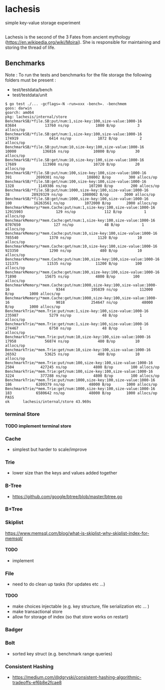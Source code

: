 # lachesis
simple key-value storage experiment
## 
Lachesis is the second of the 3 Fates from ancient mythology (https://en.wikipedia.org/wiki/Moirai).
She is responsible for maintaining and storing the thread of life.

## Benchmarks
Note : To run the tests and benchmarks for the file storage the following folders must be present :

- test/testdata/bench
- test/testdata/unit
```
$ go test ./... -gcflags=-N -run=xxx -bench=. -benchmem
goos: darwin
goarch: amd64
pkg: lachesis/internal/store
BenchmarkSB/*file.SB:put/num:1,size-key:100,size-value:1000-16                             83684             13760 ns/op            1080 B/op          3 allocs/op
BenchmarkSB/*file.SB:get/num:1,size-key:100,size-value:1000-16                            174919              6414 ns/op            1072 B/op          2 allocs/op
BenchmarkSB/*file.SB:put/num:10,size-key:100,size-value:1000-16                            10000            136816 ns/op           10800 B/op         30 allocs/op
BenchmarkSB/*file.SB:get/num:10,size-key:100,size-value:1000-16                            17689            113908 ns/op           10720 B/op         20 allocs/op
BenchmarkSB/*file.SB:put/num:100,size-key:100,size-value:1000-16                             391           2699301 ns/op          108002 B/op        300 allocs/op
BenchmarkSB/*file.SB:get/num:100,size-key:100,size-value:1000-16                            1328           1149386 ns/op          107200 B/op        200 allocs/op
BenchmarkSB/*file.SB:put/num:1000,size-key:100,size-value:1000-16                             38          28929329 ns/op         1080002 B/op       3000 allocs/op
BenchmarkSB/*file.SB:get/num:1000,size-key:100,size-value:1000-16                            100          16263561 ns/op         1072000 B/op       2000 allocs/op
BenchmarkMemory/*mem.Cache:put/num:1,size-key:100,size-value:1000-16                    12915903               129 ns/op             112 B/op          1 allocs/op
BenchmarkMemory/*mem.Cache:get/num:1,size-key:100,size-value:1000-16                     8707650               127 ns/op              48 B/op          1 allocs/op
BenchmarkMemory/*mem.Cache:put/num:10,size-key:100,size-value:1000-16                     785540              1370 ns/op            1120 B/op         10 allocs/op
BenchmarkMemory/*mem.Cache:get/num:10,size-key:100,size-value:1000-16                     923350              1290 ns/op             480 B/op         10 allocs/op
BenchmarkMemory/*mem.Cache:put/num:100,size-key:100,size-value:1000-16                    121375             11535 ns/op           11200 B/op        100 allocs/op
BenchmarkMemory/*mem.Cache:get/num:100,size-key:100,size-value:1000-16                     71890             15675 ns/op            4800 B/op        100 allocs/op
BenchmarkMemory/*mem.Cache:put/num:1000,size-key:100,size-value:1000-16                     9344            195839 ns/op          112000 B/op       1000 allocs/op
BenchmarkMemory/*mem.Cache:get/num:1000,size-key:100,size-value:1000-16                     9018            254647 ns/op           48000 B/op       1000 allocs/op
BenchmarkTrie/*mem.Trie:put/num:1,size-key:100,size-value:1000-16                         235987              5279 ns/op              48 B/op          1 allocs/op
BenchmarkTrie/*mem.Trie:get/num:1,size-key:100,size-value:1000-16                         274467              6750 ns/op              48 B/op          1 allocs/op
BenchmarkTrie/*mem.Trie:put/num:10,size-key:100,size-value:1000-16                         17958             56874 ns/op             480 B/op         10 allocs/op
BenchmarkTrie/*mem.Trie:get/num:10,size-key:100,size-value:1000-16                         26592             53625 ns/op             480 B/op         10 allocs/op
BenchmarkTrie/*mem.Trie:put/num:100,size-key:100,size-value:1000-16                         2504            427245 ns/op            4800 B/op        100 allocs/op
BenchmarkTrie/*mem.Trie:get/num:100,size-key:100,size-value:1000-16                         3224            377288 ns/op            4800 B/op        100 allocs/op
BenchmarkTrie/*mem.Trie:put/num:1000,size-key:100,size-value:1000-16                         186           6209379 ns/op           48000 B/op       1000 allocs/op
BenchmarkTrie/*mem.Trie:get/num:1000,size-key:100,size-value:1000-16                         183           6580642 ns/op           48000 B/op       1000 allocs/op
PASS
ok      lachesis/internal/store 43.969s
```
### terminal Store

#### TODO implement terminal store

### Cache

- simplest but harder to scale/improve

### Trie

- lower size than the keys and values added together

### B-Tree

- https://github.com/google/btree/blob/master/btree.go

### B+Tree

### Skiplist

https://www.memsql.com/blog/what-is-skiplist-why-skiplist-index-for-memsql/

#### TODO
- implement

### File

- need to do clean up tasks (for updates etc ...)

#### TDOO

- make choices injectable (e.g. key structure, file serialization etc ... )
- make transactional store
- allow for storage of index (so that store works on restart)

### Badger

### Bolt

- sorted key struct (e.g. benchmark range queries)

### Consistent Hashing

- https://medium.com/@dgryski/consistent-hashing-algorithmic-tradeoffs-ef6b8e2fcae8